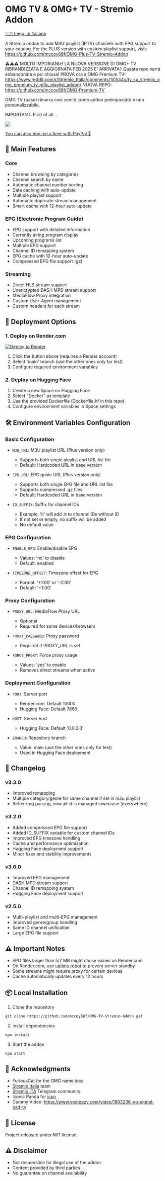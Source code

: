 # OMG TV & OMG+ TV - Stremio Addon

[🇮🇹 Leggi in italiano](leggimi.md)

A Stremio addon to add M3U playlist (IPTV) channels with EPG support to your catalog.
For the PLUS version with custom playlist support, visit: https://github.com/mccoy88f/OMG-Plus-TV-Stremio-Addon

⚠️⚠️⚠️ MOLTO IMPORtANte! LA NUOVA VERSIONE DI OMG+ TV RIBRANDIZZATA E AGGIORNATA FEB 2025 E' ARRIVATA!: Questa repo verrà abbandonata e poi chiusa!
PROVA ora a OMG Premium TV!
https://www.reddit.com/r/Stremio_Italia/comments/1j0h44x/tv_su_stremio_omg_premium_tv_m3u_playlist_addon/
NUOVA REPO: https://github.com/mccoy88f/OMG-Premium-TV

OMG TV (base) rimarra così com'è come addon preimpostato e non personalizzabile.

IMPORTANT: First of all...

<a href="https://www.buymeacoffee.com/mccoy88f"><img src="https://img.buymeacoffee.com/button-api/?text=Buy me a beer&emoji=🍺&slug=mccoy88f&button_colour=FFDD00&font_colour=000000&font_family=Bree&outline_colour=000000&coffee_colour=ffffff" /></a>

[You can also buy me a beer with PayPal 🍻](https://paypal.me/mccoy88f?country.x=IT&locale.x=it_IT)

## 🌟 Main Features

### Core
- Channel browsing by categories
- Channel search by name
- Automatic channel number sorting
- Data caching with auto-update
- Multiple playlist support
- Automatic duplicate stream management
- Smart cache with 12-hour auto-update

### EPG (Electronic Program Guide)
- EPG support with detailed information
- Currently airing program display
- Upcoming programs list
- Multiple EPG support
- Channel ID remapping system
- EPG cache with 12-hour auto-update
- Compressed EPG file support (gz)

### Streaming
- Direct HLS stream support
- Unencrypted DASH MPD stream support
- MediaFlow Proxy integration
- Custom User-Agent management
- Custom headers for each stream

## 🚀 Deployment Options

### 1. Deploy on Render.com
[![Deploy to Render](https://render.com/images/deploy-to-render-button.svg)](https://render.com/deploy?repo=https://github.com/mccoy88f/OMG-TV-Stremio-Addon)

1. Click the button above (requires a Render account)
2. Select 'main' branch (use the other ones only for test)
3. Configure required environment variables

### 2. Deploy on Hugging Face
1. Create a new Space on Hugging Face
2. Select "Docker" as template
3. Use the provided Dockerfile (Dockerfile.hf in this repo)
4. Configure environment variables in Space settings

## 🛠️ Environment Variables Configuration

### Basic Configuration
- `M3U_URL`: M3U playlist URL (Plus version only)
  - Supports both single playlist and URL list file
  - Default: Hardcoded URL in base version
  
- `EPG_URL`: EPG guide URL (Plus version only)
  - Supports both single EPG file and URL list file
  - Supports compressed .gz files
  - Default: Hardcoded URL in base version

- `ID_SUFFIX`: Suffix for channel IDs
  - Example: 'it' will add .it to channel IDs without ID
  - If not set or empty, no suffix will be added
  - No default value

### EPG Configuration
- `ENABLE_EPG`: Enable/disable EPG 
  - Values: 'no' to disable
  - Default: enabled
  
- `TIMEZONE_OFFSET`: Timezone offset for EPG
  - Format: '+1:00' or '-2:00'
  - Default: '+1:00'

### Proxy Configuration
- `PROXY_URL`: MediaFlow Proxy URL
  - Optional
  - Required for some devices/browsers

- `PROXY_PASSWORD`: Proxy password
  - Required if PROXY_URL is set

- `FORCE_PROXY`: Force proxy usage
  - Values: 'yes' to enable
  - Removes direct streams when active

### Deployment Configuration
- `PORT`: Server port
  - Render.com: Default 10000
  - Hugging Face: Default 7860
  
- `HOST`: Server host
  - Hugging Face: Default '0.0.0.0'

- `BRANCH`: Repository branch
  - Value: main (use the other ones only for test)
  - Used in Hugging Face deployment

## 🔄 Changelog

### v3.3.0
- Improved remapping
- Multiple category/genre for same channel if set in m3u playlist
- Better epg parsing, now all id is managed lowercase (everywhere)

### v3.2.0
- Added compressed EPG file support
- Added ID_SUFFIX variable for custom channel IDs
- Improved EPG timezone handling
- Cache and performance optimization
- Hugging Face deployment support
- Minor fixes and stability improvements

### v3.0.0
- Improved EPG management
- DASH MPD stream support
- Channel ID remapping system
- Hugging Face deployment support

### v2.5.0
- Multi-playlist and multi-EPG management
- Improved genre/group handling
- Same ID channel unification
- Large EPG file support

## ⚠️ Important Notes
- EPG files larger than 5/7 MB might cause issues on Render.com
- On Render.com, use [uptime robot](https://uptimerobot.com/) to prevent server standby
- Some streams might require proxy for certain devices
- Cache automatically updates every 12 hours

## 📦 Local Installation

1. Clone the repository
```bash
git clone https://github.com/mccoy88f/OMG-TV-Stremio-Addon.git
```

2. Install dependencies
```bash
npm install
```

3. Start the addon
```bash
npm start
```

## 👏 Acknowledgments
- FuriousCat for the OMG name idea
- [Stremio Italia](https://www.reddit.com/r/Stremio_Italia/) team
- [Stremio ITA](https://t.me/Stremio_ITA) Telegram community
- Iconic Panda for [icon](https://www.flaticon.com/free-icon/tv_18223703?term=tv&page=1&position=2&origin=tag&related_id=18223703)
- Dummy Video: https://www.vecteezy.com/video/1803236-no-signal-bad-tv

## 📜 License
Project released under MIT license.

## ⚠️ Disclaimer
- Not responsible for illegal use of the addon
- Content provided by third parties
- No guarantee on channel availability

